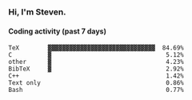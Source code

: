 ### Hi, I'm Steven.

#### Coding activity (past 7 days)
```
TeX        ▓▓▓▓▓▓▓▓▓▓▓▓▓▓▓▓▓▓▓▓▓▓▓▓▓▓▓▓▓▓  84.69%
C          ▓                                5.12%
other      ▓                                4.23%
BibTeX     ▓                                2.92%
C++                                         1.42%
Text only                                   0.86%
Bash                                        0.77%
```

